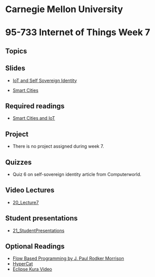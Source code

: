 # Carnegie Mellon University

# 95-733 Internet of Things Week 7

## Topics



## Slides

+ [IoT and Self Sovereign Identity](https://www.andrew.cmu.edu/user/mm6/95-733/PowerPoint/06_IoTandSelfSovereignIdentity.pdf)

+ [Smart Cities](https://www.andrew.cmu.edu/user/mm6/95-733/PowerPoint/06_Smart_Cities.pdf)


<!--
+ [Flow Programming and Edge Analytics](https://www.andrew.cmu.edu/user/mm6/95-733/PowerPoint/07_FlowProgramming.pdf)
-->

## Required readings

+ [Smart Cities and IoT](https://www.tandfonline.com/doi/full/10.1080/15228053.2019.1587572)

## Project

+ There is no project assigned during week 7.

## Quizzes

+ Quiz 6 on self-sovereign identity article from Computerworld.

## Video Lectures

+ [20_Lecture7](https://heinzcollege.mediasite.com/Mediasite/Play/2935e6dcc4d945b89ca9c3bb0ff9e43e1d)

## Student presentations

+ [21_StudentPresentations](https://heinzcollege.mediasite.com/Mediasite/Play/32d1d07e8dfe4280aa1d56064b9983e91d)

## Optional Readings

+ [Flow Based Programming by J. Paul Rodker Morrison](https://youtu.be/up2yhNTsaDs)
+ [HyperCat](https://youtu.be/6Ps8iEGRi1U)
+ [Eclipse Kura Video](https://www.youtube.com/watch?v=ia8cLnR1uFI)

